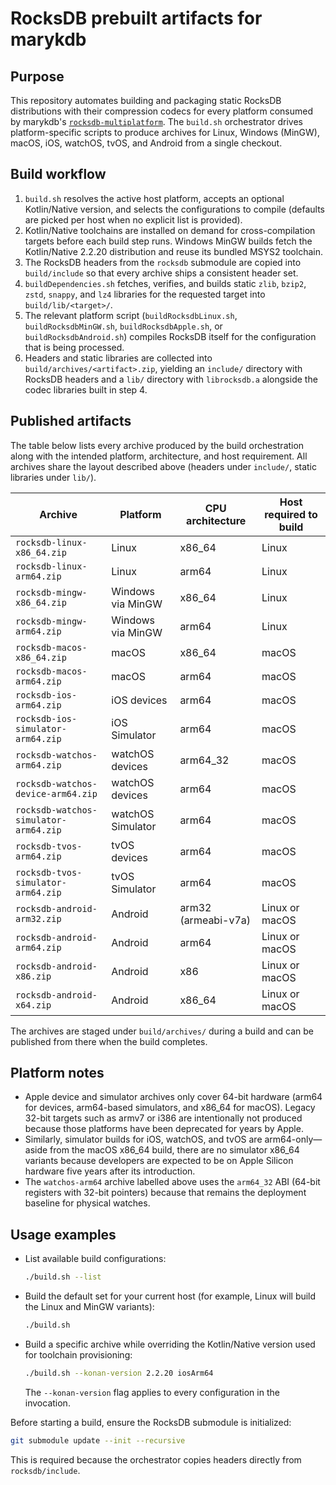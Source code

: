 # RocksDB prebuilt artifacts for marykdb

## Purpose
This repository automates building and packaging static RocksDB distributions with their compression codecs for every platform consumed by marykdb's [`rocksdb-multiplatform`](https://github.com/marykdb/rocksdb-multiplatform). The `build.sh` orchestrator drives platform-specific scripts to produce archives for Linux, Windows (MinGW), macOS, iOS, watchOS, tvOS, and Android from a single checkout.

## Build workflow
1. `build.sh` resolves the active host platform, accepts an optional Kotlin/Native version, and selects the configurations to compile (defaults are picked per host when no explicit list is provided).
2. Kotlin/Native toolchains are installed on demand for cross-compilation targets before each build step runs. Windows MinGW
   builds fetch the Kotlin/Native 2.2.20 distribution and reuse its bundled MSYS2 toolchain.
3. The RocksDB headers from the `rocksdb` submodule are copied into `build/include` so that every archive ships a consistent header set.
4. `buildDependencies.sh` fetches, verifies, and builds static `zlib`, `bzip2`, `zstd`, `snappy`, and `lz4` libraries for the requested target into `build/lib/<target>/`.
5. The relevant platform script (`buildRocksdbLinux.sh`, `buildRocksdbMinGW.sh`, `buildRocksdbApple.sh`, or `buildRocksdbAndroid.sh`) compiles RocksDB itself for the configuration that is being processed.
6. Headers and static libraries are collected into `build/archives/<artifact>.zip`, yielding an `include/` directory with RocksDB headers and a `lib/` directory with `librocksdb.a` alongside the codec libraries built in step 4.

## Published artifacts
The table below lists every archive produced by the build orchestration along with the intended platform, architecture, and host requirement. All archives share the layout described above (headers under `include/`, static libraries under `lib/`).

| Archive | Platform | CPU architecture | Host required to build |
| --- | --- | --- | --- |
| `rocksdb-linux-x86_64.zip` | Linux | x86_64 | Linux |
| `rocksdb-linux-arm64.zip` | Linux | arm64 | Linux |
| `rocksdb-mingw-x86_64.zip` | Windows via MinGW | x86_64 | Linux |
| `rocksdb-mingw-arm64.zip` | Windows via MinGW | arm64 | Linux |
| `rocksdb-macos-x86_64.zip` | macOS | x86_64 | macOS |
| `rocksdb-macos-arm64.zip` | macOS | arm64 | macOS |
| `rocksdb-ios-arm64.zip` | iOS devices | arm64 | macOS |
| `rocksdb-ios-simulator-arm64.zip` | iOS Simulator | arm64 | macOS |
| `rocksdb-watchos-arm64.zip` | watchOS devices | arm64_32 | macOS |
| `rocksdb-watchos-device-arm64.zip` | watchOS devices | arm64 | macOS |
| `rocksdb-watchos-simulator-arm64.zip` | watchOS Simulator | arm64 | macOS |
| `rocksdb-tvos-arm64.zip` | tvOS devices | arm64 | macOS |
| `rocksdb-tvos-simulator-arm64.zip` | tvOS Simulator | arm64 | macOS |
| `rocksdb-android-arm32.zip` | Android | arm32 (armeabi-v7a) | Linux or macOS |
| `rocksdb-android-arm64.zip` | Android | arm64 | Linux or macOS |
| `rocksdb-android-x86.zip` | Android | x86 | Linux or macOS |
| `rocksdb-android-x64.zip` | Android | x86_64 | Linux or macOS |

The archives are staged under `build/archives/` during a build and can be published from there when the build completes.

## Platform notes
- Apple device and simulator archives only cover 64-bit hardware (arm64 for devices, arm64-based simulators, and x86_64 for macOS). Legacy 32-bit targets such as armv7 or i386 are intentionally not produced because those platforms have been deprecated for years by Apple.
- Similarly, simulator builds for iOS, watchOS, and tvOS are arm64-only—aside from the macOS x86_64 build, there are no simulator x86_64 variants because developers are expected to be on Apple Silicon hardware five years after its introduction.
- The `watchos-arm64` archive labelled above uses the `arm64_32` ABI (64-bit registers with 32-bit pointers) because that remains the deployment baseline for physical watches.

## Usage examples
- List available build configurations:
  ```bash
  ./build.sh --list
  ```
- Build the default set for your current host (for example, Linux will build the Linux and MinGW variants):
  ```bash
  ./build.sh
  ```
- Build a specific archive while overriding the Kotlin/Native version used for toolchain provisioning:
  ```bash
  ./build.sh --konan-version 2.2.20 iosArm64
  ```
  The `--konan-version` flag applies to every configuration in the invocation.

Before starting a build, ensure the RocksDB submodule is initialized:
```bash
git submodule update --init --recursive
```
This is required because the orchestrator copies headers directly from `rocksdb/include`.
